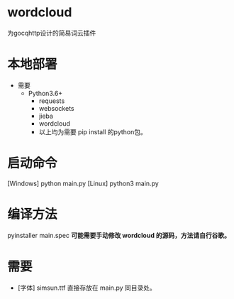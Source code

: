 # wordcloud
为gocqhttp设计的简易词云插件

# 本地部署
+ 需要
  - Python3.6+
    * requests
    * websockets
    * jieba
    * wordcloud
    * 以上均为需要 pip install 的python包。

# 启动命令
[Windows] python main.py
[Linux] python3 main.py

# 编译方法
pyinstaller main.spec
**可能需要手动修改 wordcloud 的源码，方法请自行谷歌。**

# 需要
+ [字体] simsun.ttf 直接存放在 main.py 同目录处。
